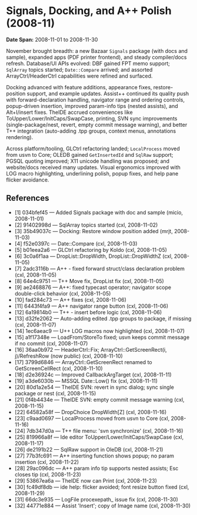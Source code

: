 # Signals, Docking, and A++ Polish (2008-11)
**Date Span:** 2008-11-01 to 2008-11-30

November brought breadth: a new Bazaar `Signals` package (with docs and sample), expanded apps (PDF printer frontend), and steady compiler/docs refresh. Database/UI APIs evolved: DBF gained FPT memo support; `SqlArray` topics started; `Date::Compare` arrived; and assorted ArrayCtrl/HeaderCtrl capabilities were refined and surfaced.

Docking advanced with feature additions, appearance fixes, restore-position support, and example updates. Assist++ continued its quality push with forward-declaration handling, navigator range and ordering controls, popup-driven insertion, improved param-info tips (nested assists), and Alt+I/insert fixes. TheIDE accrued conveniences like ToUpper/Lower/InitCaps/SwapCase, printing, SVN sync improvements (single-package/nest, revert, empty commit message warning), and better T++ integration (auto-adding .tpp groups, context menus, annotations rendering).

Across platform/tooling, GLCtrl refactoring landed; `LocalProcess` moved from usvn to Core; OLEDB gained `GetInsertedId` and `SqlRaw` support; PGSQL quoting improved; X11 unicode handling was proposed; and website/docs received many updates. Visual ergonomics improved with LOG macro highlighting, underlining polish, popup fixes, and help pane flicker avoidance.

## References
- [1] 034bfef45 — Added Signals package with doc and sample (micio, 2008-11-01)
- [2] 91402998d — SqlArray topics started (cxl, 2008-11-02)
- [3] 35b49037c — Docking: Restore window position added (mrjt, 2008-11-03)
- [4] f52e0397c — Date::Compare (cxl, 2008-11-03)
- [5] b01eea2a6 — GLCtrl refactoring by Koldo (cxl, 2008-11-05)
- [6] 3c0a6f1aa — DropList::DropWidth, DropList::DropWidthZ (cxl, 2008-11-05)
- [7] 2adc3116b — A++ - fixed forward struct/class declaration problem (cxl, 2008-11-05)
- [8] 64e4c9751 — T++ Move fix, DropList fix (cxl, 2008-11-05)
- [9] ae2468876 — A++: fixed typecast operator; navigator scope double-click behavior (cxl, 2008-11-05)
- [10] fad284c73 — A++ fixes (cxl, 2008-11-06)
- [11] 6443f4fa9 — A++ navigator range button (cxl, 2008-11-06)
- [12] 6a19814b0 — T++ - insert before logic (cxl, 2008-11-06)
- [13] d32fe2062 — Auto-adding edited .tpp groups to package, if missing (cxl, 2008-11-07)
- [14] 1ec6aeac9 — U++ LOG macros now highlighted (cxl, 2008-11-07)
- [15] a1f17348e — LoadFrom/StoreTo fixed; usvn keeps commit message if no commit (cxl, 2008-11-07)
- [16] 36aa0b972 — HeaderCtrl::Fix; ArrayCtrl::GetScreenRect(i, j)/RefreshRow (now public) (cxl, 2008-11-10)
- [17] 3799d6846 — ArrayCtrl::GetScreenRect renamed to GetScreenCellRect (cxl, 2008-11-10)
- [18] d2e36924c — Improved CallbackArgTarget (cxl, 2008-11-11)
- [19] a3de6030b — MSSQL Date::Low() fix (cxl, 2008-11-11)
- [20] 80d1a2e54 — TheIDE SVN: revert in sync dialog; sync single package or nest (cxl, 2008-11-15)
- [21] 0f4b4434e — TheIDE SVN: empty commit message warning (cxl, 2008-11-15)
- [22] 64582a58f — DropChoice DropWidth[Z] (cxl, 2008-11-16)
- [23] c9aad0697 — LocalProcess moved from usvn to Core (cxl, 2008-11-16)
- [24] 7db347d0a — T++ file menu: 'svn synchronize' (cxl, 2008-11-16)
- [25] 819966a8f — Ide editor ToUpper/Lower/InitCaps/SwapCase (cxl, 2008-11-17)
- [26] de2191b22 — SqlRaw support in OleDB (cxl, 2008-11-21)
- [27] 77b3fc691 — A++ inserting function shows popup; no param insertion (cxl, 2008-11-22)
- [28] 29ac096dc — A++ param info tip supports nested assists; Esc closes tip (cxl, 2008-11-23)
- [29] 53867ea6a — TheIDE now can Print (cxl, 2008-11-23)
- [30] fc49df8db — ide help: flicker avoided; font resize button fixed (cxl, 2008-11-29)
- [31] 66dc3e935 — LogFile procexepath_ issue fix (cxl, 2008-11-30)
- [32] 44771e884 — Assist 'Insert'; copy of Image name (cxl, 2008-11-30)
